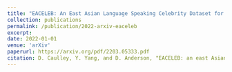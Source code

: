 ```yaml
---
title: "EACELEB: An East Asian Language Speaking Celebrity Dataset for Speaker Recognition"
collection: publications
permalink: /publication/2022-arxiv-eaceleb
excerpt: 
date: 2022-01-01
venue: 'arXiv'
paperurl: https://arxiv.org/pdf/2203.05333.pdf
citation: D. Caulley, Y. Yang, and D. Anderson, "EACELEB: an east Asian language speaking celebrity dataset for speaker recognition," <i>arXiv:2203.05333</i>, 2022.
---
```


<!-- ---
title: "EACELEB: An East Asian Language Speaking Celebrity Dataset for Speaker Recognition"
collection: publications
permalink: /publication/2022-arxiv-eaceleb
excerpt:
date: 2022-01-01
venue: 'arXiv'
paperurl: https://arxiv.org/pdf/2203.05333.pdf
citation: D. Caulley, Y. Yang, and D. Anderson, "EACELEB: an east Asian language speaking celebrity dataset for speaker recognition," <i>arXiv:2203.05333</i>, 2022.
---
 -->
